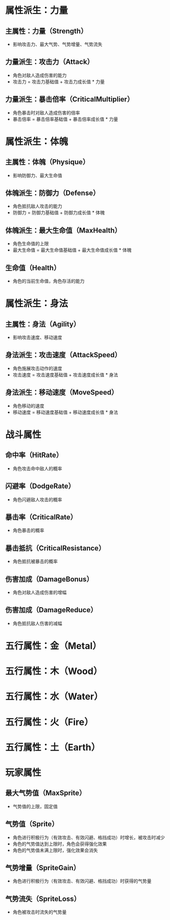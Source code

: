 # 属性派生：力量

## 主属性：力量（Strength）
- 影响攻击力、最大气势、气势增量、气势流失

## 力量派生：攻击力（Attack）
- 角色对敌人造成伤害的能力
- 攻击力 = 攻击力基础值 + 攻击力成长值 * 力量

## 力量派生：暴击倍率（CriticalMultiplier）
- 角色暴击时对敌人造成伤害的倍率
- 暴击倍率 = 暴击倍率基础值 + 暴击倍率成长值 * 力量

# 属性派生：体魄

## 主属性：体魄（Physique）
- 影响防御力、最大生命值

## 体魄派生：防御力（Defense）
- 角色抵抗敌人攻击的能力
- 防御力 = 防御力基础值 + 防御力成长值 * 体魄

## 体魄派生：最大生命值（MaxHealth）
- 角色生命值的上限
- 最大生命值 = 最大生命值基础值 + 最大生命值成长值 * 体魄

## 生命值（Health）
- 角色的当前生命值，角色存活的能力

# 属性派生：身法

## 主属性：身法（Agility）
- 影响攻击速度、移动速度

## 身法派生：攻击速度（AttackSpeed）
- 角色施展攻击动作的速度
- 攻击速度 = 攻击速度基础值 + 攻击速度成长值 * 身法

## 身法派生：移动速度（MoveSpeed）
- 角色移动的速度
- 移动速度 = 移动速度基础值 + 移动速度成长值 * 身法

# 战斗属性

## 命中率（HitRate）
- 角色攻击命中敌人的概率

## 闪避率（DodgeRate）
- 角色闪避敌人攻击的概率

## 暴击率（CriticalRate）
- 角色暴击的概率

## 暴击抵抗（CriticalResistance）
- 角色抵抗被暴击的概率

## 伤害加成（DamageBonus）
- 角色对敌人造成伤害的增幅

## 伤害加成（DamageReduce）
- 角色抵抗敌人伤害的减幅

# 五行属性：金（Metal）

# 五行属性：木（Wood）

# 五行属性：水（Water）

# 五行属性：火（Fire）

# 五行属性：土（Earth）

# 玩家属性

## 最大气势值（MaxSprite）
- 气势值的上限，固定值

## 气势值（Sprite）
- 角色进行积极行为（有效攻击、有效闪避、格挡成功）时增长，被攻击时减少
- 角色的气势值达到上限时，角色会获得强化效果
- 角色的气势值未满上限时，强化效果会消失

## 气势增量（SpriteGain）
- 角色进行积极行为（有效攻击、有效闪避、格挡成功）时获得的气势量

## 气势流失（SpriteLoss）
- 角色被攻击时流失的气势量